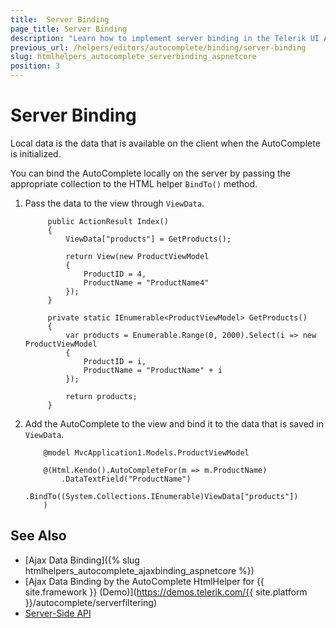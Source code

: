 ```yaml
---
title:  Server Binding
page_title: Server Binding
description: "Learn how to implement server binding in the Telerik UI AutoComplete component for {{ site.framework }}."
previous_url: /helpers/editors/autocomplete/binding/server-binding
slug: htmlhelpers_autocomplete_serverbinding_aspnetcore
position: 3
---
```


# Server Binding

Local data is the data that is available on the client when the AutoComplete is initialized.

You can bind the AutoComplete locally on the server by passing the appropriate collection to the HTML helper `BindTo()` method.

1. Pass the data to the view through `ViewData`.

            public ActionResult Index()
            {
                ViewData["products"] = GetProducts();

                return View(new ProductViewModel
                {
                    ProductID = 4,
                    ProductName = "ProductName4"
                });
            }

            private static IEnumerable<ProductViewModel> GetProducts()
            {
                var products = Enumerable.Range(0, 2000).Select(i => new ProductViewModel
                {
                    ProductID = i,
                    ProductName = "ProductName" + i
                });

                return products;
            }

1. Add the AutoComplete to the view and bind it to the data that is saved in `ViewData`.

    ```HtmlHelper
        @model MvcApplication1.Models.ProductViewModel

        @(Html.Kendo().AutoCompleteFor(m => m.ProductName)
            .DataTextField("ProductName")
            .BindTo((System.Collections.IEnumerable)ViewData["products"])
        )
    ```
## See Also

* [Ajax Data Binding]({% slug htmlhelpers_autocomplete_ajaxbinding_aspnetcore %})
* [Ajax Data Binding by the AutoComplete HtmlHelper for {{ site.framework }} (Demo)](https://demos.telerik.com/{{ site.platform }}/autocomplete/serverfiltering)
* [Server-Side API](/api/dropdownlist)
